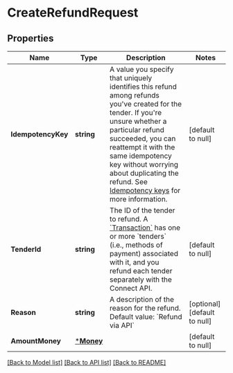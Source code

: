 # CreateRefundRequest

## Properties

 Name               | Type                   | Description                                                                                                                                                                                                                                                                                                                                                                                 | Notes                        
--------------------|------------------------|---------------------------------------------------------------------------------------------------------------------------------------------------------------------------------------------------------------------------------------------------------------------------------------------------------------------------------------------------------------------------------------------|------------------------------
 **IdempotencyKey** | **string**             | A value you specify that uniquely identifies this refund among refunds you&#x27;ve created for the tender.  If you&#x27;re unsure whether a particular refund succeeded, you can reattempt it with the same idempotency key without worrying about duplicating the refund.  See [Idempotency keys](https://developer.squareup.com/docs/working-with-apis/idempotency) for more information. | [default to null]            
 **TenderId**       | **string**             | The ID of the tender to refund.  A [&#x60;Transaction&#x60;](entity:Transaction) has one or more &#x60;tenders&#x60; (i.e., methods of payment) associated with it, and you refund each tender separately with the Connect API.                                                                                                                                                             | [default to null]            
 **Reason**         | **string**             | A description of the reason for the refund.  Default value: &#x60;Refund via API&#x60;                                                                                                                                                                                                                                                                                                      | [optional] [default to null] 
 **AmountMoney**    | [***Money**](Money.md) |                                                                                                                                                                                                                                                                                                                                                                                             | [default to null]            

[[Back to Model list]](../README.md#documentation-for-models) [[Back to API list]](../README.md#documentation-for-api-endpoints) [[Back to README]](../README.md)

